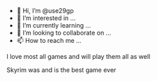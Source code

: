 - 👋 Hi, I’m @use29gp
- 👀 I’m interested in ...
- 🌱 I’m currently learning ...
- 💞️ I’m looking to collaborate on ...
- 📫 How to reach me ...

<!---
use29gp/use29gp is a ✨ special ✨ repository because its `README.md` (this file) appears on your GitHub profile.
You can click the Preview link to take a look at your changes.
--->I love most all games and will play them all as well
Skyrim was and is the best game ever 
